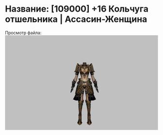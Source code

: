 # Название: [109000] +16 Кольчуга отшельника | Ассасин-Женщина

Просмотр файла:
![p070033.png](p070033.png)